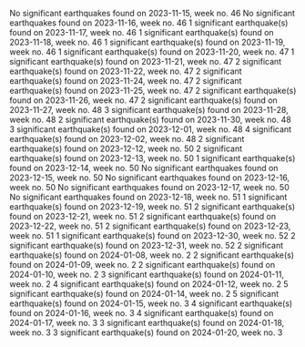 No significant earthquakes found on 2023-11-15, week no. 46
No significant earthquakes found on 2023-11-16, week no. 46
1 significant earthquake(s) found on 2023-11-17, week no. 46
1 significant earthquake(s) found on 2023-11-18, week no. 46
1 significant earthquake(s) found on 2023-11-19, week no. 46
1 significant earthquake(s) found on 2023-11-20, week no. 47
1 significant earthquake(s) found on 2023-11-21, week no. 47
2 significant earthquake(s) found on 2023-11-22, week no. 47
2 significant earthquake(s) found on 2023-11-24, week no. 47
2 significant earthquake(s) found on 2023-11-25, week no. 47
2 significant earthquake(s) found on 2023-11-26, week no. 47
2 significant earthquake(s) found on 2023-11-27, week no. 48
3 significant earthquake(s) found on 2023-11-28, week no. 48
2 significant earthquake(s) found on 2023-11-30, week no. 48
3 significant earthquake(s) found on 2023-12-01, week no. 48
4 significant earthquake(s) found on 2023-12-02, week no. 48
2 significant earthquake(s) found on 2023-12-12, week no. 50
2 significant earthquake(s) found on 2023-12-13, week no. 50
1 significant earthquake(s) found on 2023-12-14, week no. 50
No significant earthquakes found on 2023-12-15, week no. 50
No significant earthquakes found on 2023-12-16, week no. 50
No significant earthquakes found on 2023-12-17, week no. 50
No significant earthquakes found on 2023-12-18, week no. 51
1 significant earthquake(s) found on 2023-12-19, week no. 51
2 significant earthquake(s) found on 2023-12-21, week no. 51
2 significant earthquake(s) found on 2023-12-22, week no. 51
2 significant earthquake(s) found on 2023-12-23, week no. 51
1 significant earthquake(s) found on 2023-12-30, week no. 52
2 significant earthquake(s) found on 2023-12-31, week no. 52
2 significant earthquake(s) found on 2024-01-08, week no. 2
2 significant earthquake(s) found on 2024-01-09, week no. 2
2 significant earthquake(s) found on 2024-01-10, week no. 2
3 significant earthquake(s) found on 2024-01-11, week no. 2
4 significant earthquake(s) found on 2024-01-12, week no. 2
5 significant earthquake(s) found on 2024-01-14, week no. 2
5 significant earthquake(s) found on 2024-01-15, week no. 3
4 significant earthquake(s) found on 2024-01-16, week no. 3
4 significant earthquake(s) found on 2024-01-17, week no. 3
3 significant earthquake(s) found on 2024-01-18, week no. 3
3 significant earthquake(s) found on 2024-01-20, week no. 3
